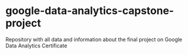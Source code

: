 # google-data-analytics-capstone-project
Repository with all data and information about the final project on Google Data Analytics Certificate
